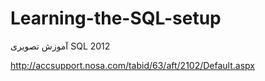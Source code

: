 # Learning-the-SQL-setup
آموزش تصویری SQL 2012

http://accsupport.nosa.com/tabid/63/aft/2102/Default.aspx
